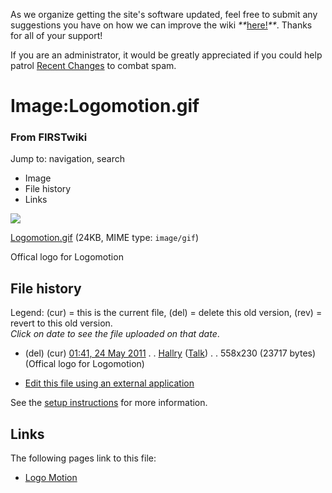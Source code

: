 As we organize getting the site's software updated, feel free to submit any
suggestions you have on how we can improve the wiki
_**_[here!](/index.php/User:Hallry/Suggestions "User:Hallry/Suggestions"
)_**_. Thanks for all of your support!

If you are an administrator, it would be greatly appreciated if you could help
patrol [Recent Changes](/index.php/Special:Recentchanges
"Special:Recentchanges" ) to combat spam.

# Image:Logomotion.gif

### From FIRSTwiki

Jump to: navigation, search

  * Image
  * File history
  * Links

![](/media/b/b5/Logomotion.gif)

[Logomotion.gif](/media/b/b5/Logomotion.gif "Logomotion.gif" ) (24KB, MIME
type: `image/gif`)

Offical logo for Logomotion

## File history

Legend: (cur) = this is the current file, (del) = delete this old version,
(rev) = revert to this old version.  
_Click on date to see the file uploaded on that date_.

  * (del) (cur) [01:41, 24 May 2011](/media/b/b5/Logomotion.gif "/media/b/b5/Logomotion.gif" ) . . [Hallry](/index.php/User:Hallry "User:Hallry" ) ([Talk](/index.php/User_talk:Hallry "User talk:Hallry" )) . . 558x230 (23717 bytes) (Offical logo for Logomotion)
  

  * [Edit this file using an external application](/index.php?title=Image:Logomotion.gif&action=edit&externaledit=true&mode=file "Image:Logomotion.gif" )

See the [setup
instructions](http://meta.wikimedia.org/wiki/Help:External_editors
"http://meta.wikimedia.org/wiki/Help:External_editors" ) for more information.

## Links

The following pages link to this file:

  * [Logo Motion](/index.php/Logo_Motion "Logo Motion" )

